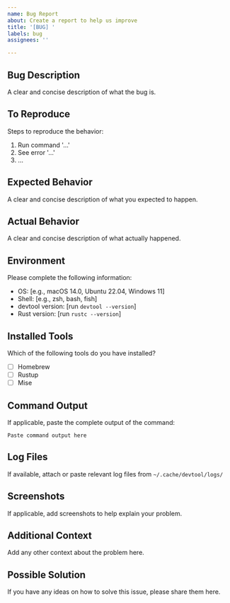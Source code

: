 ```yaml
---
name: Bug Report
about: Create a report to help us improve
title: '[BUG] '
labels: bug
assignees: ''

---
```


## Bug Description
A clear and concise description of what the bug is.

## To Reproduce
Steps to reproduce the behavior:
1. Run command '...'
2. See error '...'
3. ...

## Expected Behavior
A clear and concise description of what you expected to happen.

## Actual Behavior
A clear and concise description of what actually happened.

## Environment
Please complete the following information:
- OS: [e.g., macOS 14.0, Ubuntu 22.04, Windows 11]
- Shell: [e.g., zsh, bash, fish]
- devtool version: [run `devtool --version`]
- Rust version: [run `rustc --version`]

## Installed Tools
Which of the following tools do you have installed?
- [ ] Homebrew
- [ ] Rustup
- [ ] Mise

## Command Output
If applicable, paste the complete output of the command:
```
Paste command output here
```

## Log Files
If available, attach or paste relevant log files from `~/.cache/devtool/logs/`

## Screenshots
If applicable, add screenshots to help explain your problem.

## Additional Context
Add any other context about the problem here.

## Possible Solution
If you have any ideas on how to solve this issue, please share them here.